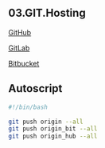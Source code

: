 ## 03.GIT.Hosting

[GitHub](https://github.com/din-maxway/git_demo)

[GitLab](https://gitlab.com/din.maxway/git_demo)

[Bitbucket](https://bitbucket.org/dinmaxway/demo_git)


## Autoscript

```bash
#!/bin/bash

git push origin --all
git push origin_bit --all
git push origin_hub --all
```
